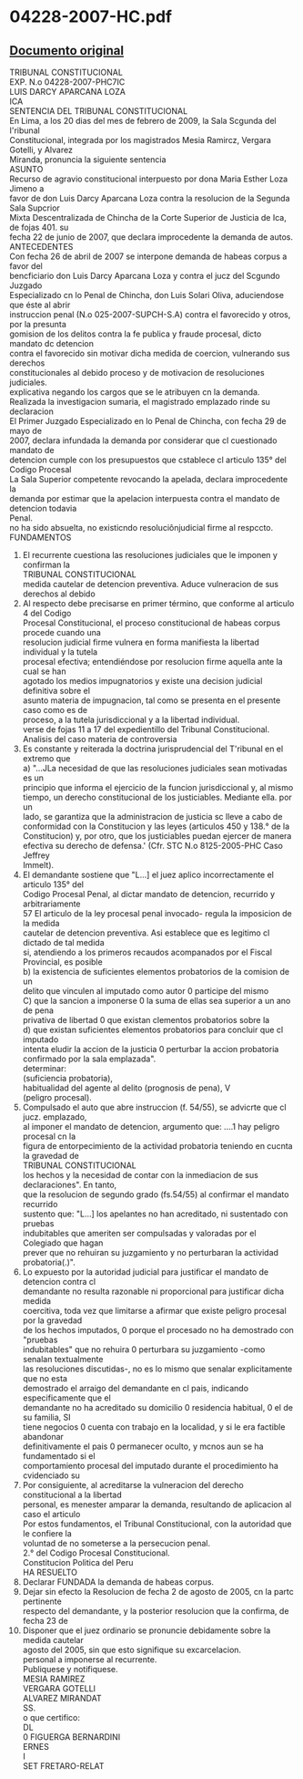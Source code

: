 
04228-2007-HC.pdf
=================
  
[Documento original](https://tc.gob.pe/jurisprudencia/2009/04228-2007-HC.pdf)  
---  
TRIBUNAL CONSTITUCIONAL  
EXP. N.o 04228-2007-PHC7IC  
LUIS DARCY APARCANA LOZA  
ICA  
SENTENCIA DEL TRIBUNAL CONSTITUCIONAL  
En Lima, a los 20 dias del mes de febrero de 2009, la Sala Scgunda del I'ribunal  
Constitucional, integrada por los magistrados Mesia Ramircz, Vergara Gotelli, y Alvarez  
Miranda, pronuncia la siguiente sentencia  
ASUNTO  
Recurso de agravio constitucional interpuesto por dona Maria Esther Loza Jimeno a  
favor de don Luis Darcy Aparcana Loza contra la resolucion de la Segunda Sala Supcrior  
Mixta Descentralizada de Chincha de la Corte Superior de Justicia de Ica, de fojas 401. su  
fecha 22 de junio de 2007, que declara improcedente la demanda de autos.  
ANTECEDENTES  
Con fecha 26 de abril de 2007 se interpone demanda de habeas corpus a favor del  
bencficiario don Luis Darcy Aparcana Loza y contra el jucz del Scgundo Juzgado  
Especializado cn lo Penal de Chincha, don Luis Solari Oliva, aduciendose que éste al abrir  
instruccion penal (N.o 025-2007-SUPCH-S.A) contra el favorecido y otros, por la presunta  
gomision de los delitos contra la fe publica y fraude procesal, dicto mandato dc detencion  
contra el favorecido sin motivar dicha medida de coercion, vulnerando sus derechos  
constitucionales al debido proceso y de motivacion de resoluciones judiciales.  
explicativa negando los cargos que se le atribuyen cn la demanda.  
Realizada la investigacion sumaria, el magistrado emplazado rinde su declaracion  
El Primer Juzgado Especializado en lo Penal de Chincha, con fecha 29 de mayo de  
2007, declara infundada la demanda por considerar que cl cuestionado mandato de  
detencion cumple con los presupuestos que cstablece cl articulo 135° del Codigo Procesal  
La Sala Superior competente revocando la apelada, declara improcedente la  
demanda por estimar que la apelacion interpuesta contra el mandato de detencion todavia  
Penal.  
no ha sido absuelta, no existicndo resoluciônjudicial firme al respccto.  
FUNDAMENTOS  
1. El recurrente cuestiona las resoluciones judiciales que le imponen y confirman la  
TRIBUNAL CONSTITUCIONAL  
medida cautelar de detencion preventiva. Aduce vulneracion de sus derechos al debido  
2. Al respecto debe precisarse en primer término, que conforme al articulo 4 del Codigo  
Procesal Constitucional, el proceso constitucional de habeas corpus procede cuando una  
resolucion judicial firme vulnera en forma manifiesta la libertad individual y la tutela  
procesal efectiva; entendiéndose por resolucion firme aquella ante la cual se han  
agotado los medios impugnatorios y existe una decision judicial definitiva sobre el  
asunto materia de impugnacion, tal como se presenta en el presente caso como es de  
proceso, a la tutela jurisdiccional y a la libertad individual.  
verse de fojas 11 a 17 del expedientillo del Tribunal Constitucional.  
Analisis del caso materia de controversia  
3. Es constante y reiterada la doctrina jurisprudencial del T'ribunal en el extremo que  
a) "...JLa necesidad de que las resoluciones judiciales sean motivadas es un  
principio que informa el ejercicio de la funcion jurisdiccional y, al mismo  
tiempo, un derecho constitucional de los justiciables. Mediante ella. por un  
lado, se garantiza que la administracion de justicia sc lleve a cabo de  
conformidad con la Constitucion y las leyes (articulos 450 y 138.° de la  
Constitucion) y, por otro, que los justiciables puedan ejercer de manera  
efectiva su derecho de defensa.' (Cfr. STC N.o 8125-2005-PHC Caso Jeffrey  
Immelt).  
4. El demandante sostiene que "L...] el juez aplico incorrectamente el articulo 135° del  
Codigo Procesal Penal, al dictar mandato de detencion, recurrido y arbitrariamente  
57 El articulo de la ley procesal penal invocado- regula la imposicion de la medida  
cautelar de detencion preventiva. Asi establece que es legitimo cl dictado de tal medida  
si, atendiendo a los primeros recaudos acompanados por el Fiscal Provincial, es posible  
b) la existencia de suficientes elementos probatorios de la comision de un  
delito que vinculen al imputado como autor 0 participe del mismo  
C) que la sancion a imponerse 0 la suma de ellas sea superior a un ano de pena  
privativa de libertad 0 que existan clementos probatorios sobre la  
d) que existan suficientes elementos probatorios para concluir que cl imputado  
intenta eludir la accion de la justicia 0 perturbar la accion probatoria  
confirmado por la sala emplazada".  
determinar:  
(suficiencia probatoria),  
habitualidad del agente al delito (prognosis de pena), V  
(peligro procesal).  
6. Compulsado el auto que abre instruccion (f. 54/55), se advicrte que cl jucz. emplazado,  
al imponer el mandato de detencion, argumento que: ....1 hay peligro procesal cn la  
figura de entorpecimiento de la actividad probatoria teniendo en cucnta la gravedad de  
TRIBUNAL CONSTITUCIONAL  
los hechos y la necesidad de contar con la inmediacion de sus declaraciones". En tanto,  
que la resolucion de segundo grado (fs.54/55) al confirmar el mandato recurrido  
sustento que: "L...] los apelantes no han acreditado, ni sustentado con pruebas  
indubitables que ameriten ser compulsadas y valoradas por el Colegiado que hagan  
prever que no rehuiran su juzgamiento y no perturbaran la actividad probatoria(.)".  
7. Lo expuesto por la autoridad judicial para justificar el mandato de detencion contra cl  
demandante no resulta razonable ni proporcional para justificar dicha medida  
coercitiva, toda vez que limitarse a afirmar que existe peligro procesal por la gravedad  
de los hechos imputados, 0 porque el procesado no ha demostrado con "pruebas  
indubitables" que no rehuira 0 perturbara su juzgamiento -como senalan textualmente  
las resoluciones discutidas-, no es lo mismo que senalar explicitamente que no esta  
demostrado el arraigo del demandante en cl pais, indicando especificamente que el  
demandante no ha acreditado su domicilio 0 residencia habitual, 0 el de su familia, SI  
tiene negocios 0 cuenta con trabajo en la localidad, y si le era factible abandonar  
definitivamente el pais 0 permanecer oculto, y mcnos aun se ha fundamentado si el  
comportamiento procesal del imputado durante el procedimiento ha cvidenciado su  
8. Por consiguiente, al acreditarse la vulneracion del derecho constitucional a la libertad  
personal, es menester amparar la demanda, resultando de aplicacion al caso el articulo  
Por estos fundamentos, el Tribunal Constitucional, con la autoridad que le confiere la  
voluntad de no someterse a la persecucion penal.  
2.° del Codigo Procesal Constitucional.  
Constitucion Politica del Peru  
HA RESUELTO  
1. Declarar FUNDADA la demanda de habeas corpus.  
2. Dejar sin efecto la Resolucion de fecha 2 de agosto de 2005, cn la partc pertinente  
respecto del demandante, y la posterior resolucion que la confirma, de fecha 23 de  
3. Disponer que el juez ordinario se pronuncie debidamente sobre la medida cautelar  
agosto del 2005, sin que esto signifique su excarcelacion.  
personal a imponerse al recurrente.  
Publiquese y notifiquese.  
MESIA RAMIREZ  
VERGARA GOTELLI  
ALVAREZ MIRANDAT  
SS.  
o que certifico:  
DL  
0 FIGUERGA BERNARDINI  
ERNES  
I  
SET FRETARO-RELAT
